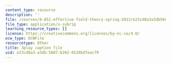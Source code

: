 ```yaml
---
content_type: resource
description: ''
file: /courses/8-851-effective-field-theory-spring-2013/e23cd8a3a3db5607b2026528bd7eac79_DdnXB0Fa3gQ.vtt
file_type: application/x-subrip
learning_resource_types: []
license: https://creativecommons.org/licenses/by-nc-sa/4.0/
ocw_type: OCWFile
resourcetype: Other
title: 3play caption file
uid: e23cd8a3-a3db-5607-b202-6528bd7eac79
---
```

